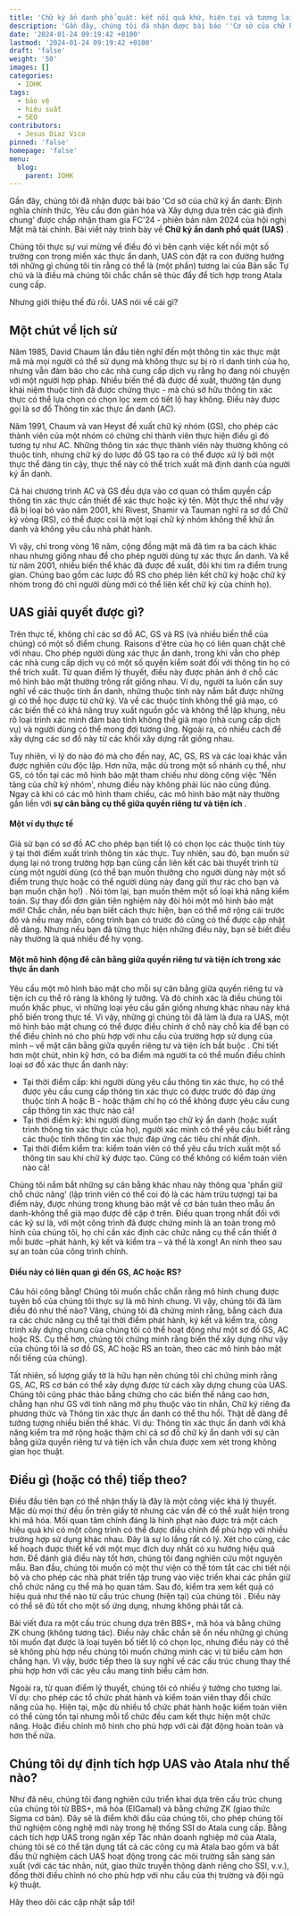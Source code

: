```yaml
---
title: 'Chữ ký ẩn danh phổ quát: kết nối quá khứ, hiện tại và tương lai của xác thực ẩn danh'
description: 'Gần đây, chúng tôi đã nhận được bài báo ''Cơ sở của chữ ký ẩn danh: Định nghĩa chính thức, Yêu cầu đơn giản hóa và Xây dựng dựa trên các giả định chung'' được chấp nhận tham gia FC''24   - phiên bản năm 2024 của hội nghị Mật mã tài chính. Bài viết này trình bày về Chữ ký ẩn danh phổ quát (UAS).'
date: '2024-01-24 09:19:42 +0100'
lastmod: '2024-01-24 09:19:42 +0100'
draft: 'false'
weight: '50'
images: []
categories:
  - IOHK
tags:
  - bảo vệ
  - hiệu suất
  - SEO
contributors:
  - Jesus Diaz Vico
pinned: 'false'
homepage: 'false'
menu:
  blog:
    parent: IOHK
---
```


Gần đây, chúng tôi đã nhận được bài báo 'Cơ sở của chữ ký ẩn danh: Định nghĩa chính thức, Yêu cầu đơn giản hóa và Xây dựng dựa trên các giả định chung' được chấp nhận tham gia FC'24 - phiên bản năm 2024 của hội nghị Mật mã tài chính. Bài viết này trình bày về **Chữ ký ẩn danh phổ quát (UAS)** .

Chúng tôi thực sự vui mừng về điều đó vì bên cạnh việc kết nối một số trường con trong miền xác thực ẩn danh, UAS còn đặt ra con đường hướng tới những gì chúng tôi tin rằng có thể là (một phần) tương lai của Bản sắc Tự chủ và là điều mà chúng tôi chắc chắn sẽ thúc đẩy để tích hợp trong Atala cung cấp.

Nhưng giới thiệu thế đủ rồi. UAS nói về cái gì?

## Một chút về lịch sử

Năm 1985, David Chaum lần đầu tiên nghĩ đến một thông tin xác thực mật mã mà mọi người có thể sử dụng mà không thực sự bị rò rỉ danh tính của họ, nhưng vẫn đảm bảo cho các nhà cung cấp dịch vụ rằng họ đang nói chuyện với một người hợp pháp. Nhiều biến thể đã được đề xuất, thường tận dụng khái niệm thuộc tính đã được chứng thực - mà chủ sở hữu thông tin xác thực có thể lựa chọn có chọn lọc xem có tiết lộ hay không. Điều này được gọi là sơ đồ Thông tin xác thực ẩn danh (AC).

Năm 1991, Chaum và van Heyst đề xuất chữ ký nhóm (GS), cho phép các thành viên của một nhóm có chứng chỉ thành viên thực hiện điều gì đó tương tự như AC. Những thông tin xác thực thành viên này thường không có thuộc tính, nhưng chữ ký do lược đồ GS tạo ra có thể được xử lý bởi một thực thể đáng tin cậy, thực thể này có thể trích xuất mã định danh của người ký ẩn danh.

Cả hai chương trình AC và GS đều dựa vào cơ quan có thẩm quyền cấp thông tin xác thực cần thiết để xác thực hoặc ký tên. Một thực thể như vậy đã bị loại bỏ vào năm 2001, khi Rivest, Shamir và Tauman nghĩ ra sơ đồ Chữ ký vòng (RS), có thể được coi là một loại chữ ký nhóm không thể khử ẩn danh và không yêu cầu nhà phát hành.

Vì vậy, chỉ trong vòng 16 năm, cộng đồng mật mã đã tìm ra ba cách khác nhau nhưng giống nhau để cho phép người dùng tự xác thực ẩn danh. Và kể từ năm 2001, nhiều biến thể khác đã được đề xuất, đôi khi tìm ra điểm trung gian. Chúng bao gồm các lược đồ RS cho phép liên kết chữ ký hoặc chữ ký nhóm trong đó chỉ người dùng mới có thể liên kết chữ ký của chính họ).

## UAS giải quyết được gì?

Trên thực tế, không chỉ các sơ đồ AC, GS và RS (và nhiều biến thể của chúng) có một số điểm chung. Raisons d'être của họ có liên quan chặt chẽ với nhau. Cho phép người dùng xác thực ẩn danh, trong khi vẫn cho phép các nhà cung cấp dịch vụ có một số quyền kiểm soát đối với thông tin họ có thể trích xuất. Từ quan điểm lý thuyết, điều này được phản ánh ở chỗ các mô hình bảo mật thường trông rất giống nhau. Ví dụ, người ta luôn cần suy nghĩ về các thuộc tính ẩn danh, những thuộc tính này nắm bắt được những gì có thể học được từ chữ ký. Và về các thuộc tính không thể giả mạo, có các biến thể có khả năng truy xuất nguồn gốc và không thể lập khung, nêu rõ loại trình xác minh đảm bảo tính không thể giả mạo (nhà cung cấp dịch vụ) và người dùng có thể mong đợi tương ứng. Ngoài ra, có nhiều cách để xây dựng các sơ đồ này từ các khối xây dựng rất giống nhau.

Tuy nhiên, vì lý do nào đó mà cho đến nay, AC, GS, RS và các loại khác vẫn được nghiên cứu độc lập. Hơn nữa, mặc dù trong một số nhánh cụ thể, như GS, có tồn tại các mô hình bảo mật tham chiếu như dòng công việc 'Nền tảng của chữ ký nhóm', nhưng điều này không phải lúc nào cũng đúng. Ngay cả khi có các mô hình tham chiếu, các mô hình bảo mật này thường gắn liền với **sự cân bằng cụ thể giữa quyền riêng tư và tiện ích** .

#### Một ví dụ thực tế

Giả sử bạn có sơ đồ AC cho phép bạn tiết lộ có chọn lọc các thuộc tính tùy ý tại thời điểm xuất trình thông tin xác thực. Tuy nhiên, sau đó, bạn muốn sử dụng lại nó trong trường hợp bạn cũng cần liên kết các bài thuyết trình từ cùng một người dùng (có thể bạn muốn thưởng cho người dùng này một số điểm trung thực hoặc có thể người dùng này đang gửi thư rác cho bạn và bạn muốn chặn họ!) . Nói tóm lại, bạn muốn thêm một số loại khả năng kiểm toán. Sự thay đổi đơn giản tiên nghiệm này đòi hỏi một mô hình bảo mật mới! Chắc chắn, nếu bạn biết cách thực hiện, bạn có thể mở rộng cái trước đó và nếu may mắn, công trình bạn có trước đó cũng có thể được cập nhật dễ dàng. Nhưng nếu bạn đã từng thực hiện những điều này, bạn sẽ biết điều này thường là quá nhiều để hy vọng.

#### Một mô hình động để cân bằng giữa quyền riêng tư và tiện ích trong xác thực ẩn danh

Yêu cầu một mô hình bảo mật cho mỗi sự cân bằng giữa quyền riêng tư và tiện ích cụ thể rõ ràng là không lý tưởng. Và đó chính xác là điều chúng tôi muốn khắc phục, vì những loại yêu cầu gần giống nhưng khác nhau này khá phổ biến trong thực tế. Vì vậy, những gì chúng tôi đã làm là đưa ra UAS, một mô hình bảo mật chung có thể được điều chỉnh ở chỗ này chỗ kia để bạn có thể điều chỉnh nó cho phù hợp với nhu cầu của trường hợp sử dụng của mình – về mặt cân bằng giữa quyền riêng tư và tiện ích bắt buộc . Chi tiết hơn một chút, nhìn kỹ hơn, có ba điểm mà người ta có thể muốn điều chỉnh loại sơ đồ xác thực ẩn danh này:

- Tại thời điểm cấp: khi người dùng yêu cầu thông tin xác thực, họ có thể được yêu cầu cung cấp thông tin xác thực có được trước đó đáp ứng thuộc tính A hoặc B - hoặc thậm chí họ có thể không được yêu cầu cung cấp thông tin xác thực nào cả!
- Tại thời điểm ký: khi người dùng muốn tạo chữ ký ẩn danh (hoặc xuất trình thông tin xác thực của họ), người xác minh có thể yêu cầu biết rằng các thuộc tính thông tin xác thực đáp ứng các tiêu chí nhất định.
- Tại thời điểm kiểm tra: kiểm toán viên có thể yêu cầu trích xuất một số thông tin sau khi chữ ký được tạo. Cũng có thể không có kiểm toán viên nào cả!

Chúng tôi nắm bắt những sự cân bằng khác nhau này thông qua 'phần giữ chỗ chức năng' (lập trình viên có thể coi đó là các hàm trừu tượng) tại ba điểm này, được nhúng trong khung bảo mật về cơ bản tuân theo mẫu ẩn danh-không thể giả mạo được đề cập ở trên. Điều quan trọng nhất đối với các kỹ sư là, với một công trình đã được chứng minh là an toàn trong mô hình của chúng tôi, họ chỉ cần xác định các chức năng cụ thể cần thiết ở mỗi bước –phát hành, ký kết và kiểm tra – và thế là xong! An ninh theo sau sự an toàn của công trình chính.

#### Điều này có liên quan gì đến GS, AC hoặc RS?

Câu hỏi công bằng! Chúng tôi muốn chắc chắn rằng mô hình chung được tuyên bố của chúng tôi thực sự là mô hình chung. Vì vậy, chúng tôi đã làm điều đó như thế nào? Vâng, chúng tôi đã chứng minh rằng, bằng cách đưa ra các chức năng cụ thể tại thời điểm phát hành, ký kết và kiểm tra, công trình xây dựng chung của chúng tôi có thể hoạt động như một sơ đồ GS, AC hoặc RS. Cụ thể hơn, chúng tôi chứng minh rằng biến thể xây dựng như vậy của chúng tôi là sơ đồ GS, AC hoặc RS an toàn, theo các mô hình bảo mật nổi tiếng của chúng).

Tất nhiên, số lượng giấy tờ là hữu hạn nên chúng tôi chỉ chứng minh rằng GS, AC, RS cơ bản có thể xây dựng được từ cách xây dựng chung của UAS. Chúng tôi cũng phác thảo bằng chứng cho các biến thể nâng cao hơn, chẳng hạn như GS với tính năng mở phụ thuộc vào tin nhắn, Chữ ký riêng đa phương thức và Thông tin xác thực ẩn danh có thể thu hồi. Thật dễ dàng để tưởng tượng nhiều biến thể khác. Ví dụ: Thông tin xác thực ẩn danh với khả năng kiểm tra mở rộng hoặc thậm chí cả sơ đồ chữ ký ẩn danh với sự cân bằng giữa quyền riêng tư và tiện ích vẫn chưa được xem xét trong không gian học thuật.

## Điều gì (hoặc có thể) tiếp theo?

Điều đầu tiên bạn có thể nhận thấy là đây là một công việc khá lý thuyết. Mặc dù mọi thứ đều ổn trên giấy tờ nhưng các vấn đề có thể xuất hiện trong khi mã hóa. Mối quan tâm chính đáng là hình phạt nào được trả một cách hiệu quả khi có một công trình có thể được điều chỉnh để phù hợp với nhiều trường hợp sử dụng khác nhau. Đây là sự lo lắng rất có lý. Xét cho cùng, các kế hoạch được thiết kế với một mục đích duy nhất có xu hướng hiệu quả hơn. Để đánh giá điều này tốt hơn, chúng tôi đang nghiên cứu một nguyên mẫu. Ban đầu, chúng tôi muốn có một thư viện có thể tóm tắt các chi tiết nội bộ và cho phép các nhà phát triển tập trung vào việc triển khai các phần giữ chỗ chức năng cụ thể mà họ quan tâm. Sau đó, kiểm tra xem kết quả có hiệu quả như thế nào từ cấu trúc chung (hiện tại) của chúng tôi . Điều này có thể sẽ đủ tốt cho một số ứng dụng, nhưng không phải tất cả.

Bài viết đưa ra một cấu trúc chung dựa trên BBS+, mã hóa và bằng chứng ZK chung (không tương tác). Điều này chắc chắn sẽ ổn nếu những gì chúng tôi muốn đạt được là loại tuyên bố tiết lộ có chọn lọc, nhưng điều này có thể sẽ không phù hợp nếu chúng tôi muốn chứng minh các vị từ biểu cảm hơn chẳng hạn. Vì vậy, bước tiếp theo là suy nghĩ về các cấu trúc chung thay thế phù hợp hơn với các yêu cầu mang tính biểu cảm hơn.

Ngoài ra, từ quan điểm lý thuyết, chúng tôi có nhiều ý tưởng cho tương lai. Ví dụ: cho phép các tổ chức phát hành và kiểm toán viên thay đổi chức năng của họ. Hiện tại, mặc dù nhiều tổ chức phát hành hoặc kiểm toán viên có thể cùng tồn tại nhưng mỗi tổ chức đều cam kết thực hiện một chức năng. Hoặc điều chỉnh mô hình cho phù hợp với cài đặt động hoàn toàn và hơn thế nữa.

## Chúng tôi dự định tích hợp UAS vào Atala như thế nào?

Như đã nêu, chúng tôi đang nghiên cứu triển khai dựa trên cấu trúc chung của chúng tôi từ BBS+, mã hóa (ElGamal) và bằng chứng ZK (giao thức Sigma cơ bản). Đây sẽ là điểm khởi đầu của chúng tôi, cho phép chúng tôi thử nghiệm công nghệ mới này trong hệ thống SSI do Atala cung cấp. Bằng cách tích hợp UAS trong ngăn xếp Tác nhân doanh nghiệp mở của Atala, chúng tôi sẽ có thể tận dụng tất cả các công cụ mà Atala bao gồm và bắt đầu thử nghiệm cách UAS hoạt động trong các môi trường sẵn sàng sản xuất (với các tác nhân, nút, giao thức truyền thông dành riêng cho SSI, v.v.), đồng thời điều chỉnh nó cho phù hợp với nhu cầu của thị trường và đội ngũ kỹ thuật.

Hãy theo dõi các cập nhật sắp tới!
